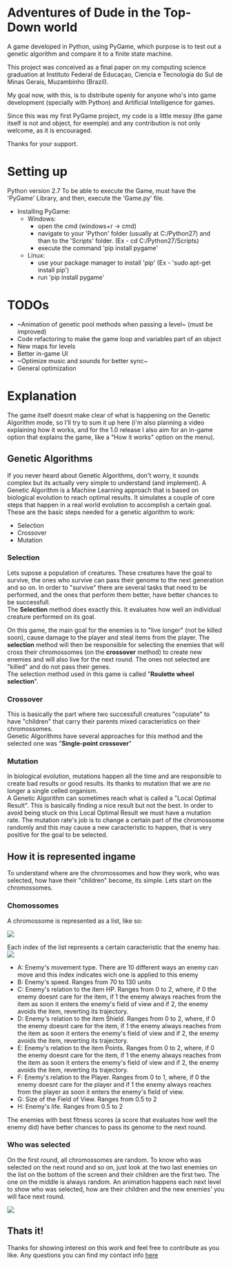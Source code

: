 # Adventures of Dude in the Top-Down world
A game developed in Python, using PyGame, which purpose is to test out a genetic algorithm and compare it to a finite state machine.

This project was conceived as a final paper on my computing science graduation at Instituto Federal de Educaçao, Ciencia e Tecnologia do Sul de Minas Gerais, Muzambinho (Brazil).

My goal now, with this, is to distribute openly for anyone who's into game development (specially with Python) and Artificial Intelligence for games.

Since this was my first PyGame project, my code is a little messy (the game itself is not and object, for exemple) and any contribution is not only welcome, as it is encouraged.

Thanks for your support.

# Setting up

Python version 2.7
To be able to execute the Game, must have the 'PyGame' Library, and then, execute the 'Game.py' file.

- Installing PyGame:
    - Windows:
        - open the cmd (windows+r -> cmd)
        - navigate to your 'Python' folder (usually at C:/Python27) and than to the 'Scripts' folder. (Ex - cd C:/Python27/Scripts)
        - execute the command 'pip install pygame'
    - Linux:
        - use your package manager to install 'pip' (Ex - 'sudo apt-get install pip')
        - run 'pip install pygame'

# TODOs

- ~Animation of genetic pool methods when passing a level~ (must be improved)
- Code refactoring to make the game loop and variables part of an object
- New maps for levels
- Better in-game UI
- ~Optimize music and sounds for better sync~
- General optimization

# Explanation

The game itself doesnt make clear of what is happening on the Genetic Algorithm mode, so I'll try to sum it up here (i'm also planning a video explaining how it works, and for the 1.0 release I also aim for an in-game option that explains the game, like a "How it works" option on the menu).

## Genetic Algorithms

If you never heard about Genetic Algorithms, don't worry, it sounds complex but its actually very simple to understand (and implement).
A Genetic Algorithm is a Machine Learning approach that is based on biological evolution to reach optimal results. It simulates a couple of core steps that happen in a real world evolution to accomplish a certain goal. These are the basic steps needed for a genetic algorithm to work:
- Selection
- Crossover
- Mutation

### Selection
Lets supose a population of creatures. These creatures have the goal to survive, the ones who survive can pass their genome to the next generation and so on. In order to "survive" there are several tasks that need to be performed, and the ones that perform them better, have better chances to be successfull.  
The **Selection** method does exactly this. It evaluates how well an individual creature performed on its goal.

On this game, the main goal for the enemies is to "live longer" (not be killed soon), cause damage to the player and steal items from the player. The **selection** method will then be responsible for selecting the enemies that will cross their chromossomes (on the **crossover** method) to create new enemies and will also live for the next round. The ones not selected are "killed" and do not pass their genes.  
The selection method used in this game is called "**Roulette wheel selection**".

### Crossover
This is basically the part where two successfull creatures "copulate" to have "children" that carry their parents mixed caracteristics on their chromossomes.  
Genetic Algorithms have several approaches for this method and the selected one was "**Single-point crossover**"

### Mutation
In biological evolution, mutations happen all the time and are responsible to create bad results or good results. Its thanks to mutation that we are no longer a single celled organism.  
A Genetic Algorithm can sometimes reach what is called a "Local Optimal Result". This is basically finding a nice result but not the best. In order to avoid being stuck on this Local Optimal Result we must have a mutation rate. The mutation rate's job is to change a certain part of the chromossome randomly and this may cause a new caracteristic to happen, that is very positive for the goal to be selected.

## How it is represented ingame

To understand where are the chromossomes and how they work, who was selected, how have their "children" become, its simple. Lets start on the chromossomes.

### Chomossomes
A chromossome is represented as a list, like so:

![](https://i.imgur.com/A7L2lUN.png)

Each index of the list represents a certain caracteristic that the enemy has:
![](https://i.imgur.com/pVFvbjH.png)

- A: Enemy's movement type. There are 10 different ways an enemy can move and this index indicates wich one is applied to this enemy
- B: Enemy's speed. Ranges from 70 to 130 units
- C: Enemy's relation to the item HP. Ranges from 0 to 2, where, if 0 the enemy doesnt care for the item, if 1 the enemy always reaches from the item as soon it enters the enemy's field of view and if 2, the enemy avoids the item, reverting its trajectory.
- D: Enemy's relation to the item Shield. Ranges from 0 to 2, where, if 0 the enemy doesnt care for the item, if 1 the enemy always reaches from the item as soon it enters the enemy's field of view and if 2, the enemy avoids the item, reverting its trajectory.
- E: Enemy's relation to the item Points. Ranges from 0 to 2, where, if 0 the enemy doesnt care for the item, if 1 the enemy always reaches from the item as soon it enters the enemy's field of view and if 2, the enemy avoids the item, reverting its trajectory.
- F: Enemy's relation to the Player. Ranges from 0 to 1, where, if 0 the enemy doesnt care for the player and if 1 the enemy always reaches from the player as soon it enters the enemy's field of view.
- G: Size of the Field of View. Ranges from 0.5 to 2
- H: Enemy's life. Ranges from 0.5 to 2

The enemies with best fitness scores (a score that evaluates how well the enemy did) have better chances to pass its genome to the next round.

### Who was selected
On the first round, all chromossomes are random. To know who was selected on the next round and so on, just look at the two last enemies on the list on the bottom of the screen and their children are the first two. The one on the middle is always random.
An animation happens each next level to show who was selected, how are their children and the new enemies' you will face next round.

![](https://i.imgur.com/5HkxQRJ.png)

## Thats it!
Thanks for showing interest on this work and feel free to contribute as you like. Any questions you can find my contact info [here](https://diguifi.github.io)
